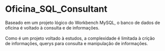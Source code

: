 # Oficina_SQL_Consultant
Baseado em um projeto lógico do Workbench MySQL, o banco de dados de oficina é voltado à consulta e  de informações.<br><br>
Como é um projeto voltado à estudos, a complexidade é limitada à crição de informações, querys para consulta e manipulação de informações.
